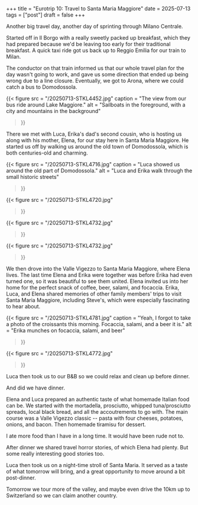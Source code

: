 +++
title = "Eurotrip 10: Travel to Santa Maria Maggiore"
date = 2025-07-13
tags = ["post"]
draft = false
+++

Another big travel day, another day of sprinting through Milano Centrale. 

Started off in Il Borgo with a really sweetly packed up breakfast, which they had prepared because we'd be leaving too early for their traditional breakfast. A quick taxi ride got us back up to Reggio Emilia for our train to Milan. 

The conductor on that train informed us that our whole travel plan for the day wasn't going to work, and gave us some direction that ended up being wrong due to a line closure. Eventually, we got to Arona, where we could catch a bus to Domodossola. 

{{< 
    figure src = "/20250713-STKL4452.jpg" 
    caption = "The view from our bus ride around Lake Maggiore." 
    alt = "Sailboats in the foreground, with a city and mountains in the background"
>}}


There we met with Luca, Erika's dad's second cousin, who is hosting us along with his mother, Elena, for our stay here in Santa Maria Maggiore. He started us off by walking us around the old town of Domodossola, which is both centuries-old and charming. 

{{< 
    figure src = "/20250713-STKL4716.jpg" 
    caption = "Luca showed us around the old part of Domodossola." 
    alt = "Luca and Erika walk through the small historic streets"
>}}

{{< 
    figure src = "/20250713-STKL4720.jpg" 
>}}

{{< 
    figure src = "/20250713-STKL4732.jpg" 
>}}

{{< 
    figure src = "/20250713-STKL4732.jpg" 
>}}

We then drove into the Valle Vigezzo to Santa Maria Maggiore, where Elena lives. The last time Elena and Erika were together was before Erika had even turned one, so it was beautiful to see them united. Elena invited us into her home for the perfect snack of coffee, beer, salami, and focaccia. Erika, Luca, and Elena shared memories of other family members' trips to visit Santa Maria Maggiore, including Steve's, which were especially fascinating to hear about. 

{{< 
    figure src = "/20250713-STKL4781.jpg" 
    caption = "Yeah, I forgot to take a photo of the croissants this morning. Focaccia, salami, and a beer it is." 
    alt = "Erika munches on focaccia, salami, and beer"
>}}

{{< 
    figure src = "/20250713-STKL4772.jpg" 
>}}

Luca then took us to our B&B so we could relax and clean up before dinner.

And did we have dinner. 

Elena and Luca prepared an authentic taste of what homemade Italian food can be. We started with the mortadella, prosciutto, whipped tuna/prosciutto spreads, local black bread, and all the accoutrements to go with. The main course was a Valle Vigezzo classic -- pasta with four cheeses, potatoes, onions, and bacon. Then homemade tiramisu for dessert. 

I ate more food than I have in a long time. It would have been rude not to. 

After dinner we shared travel horror stories, of which Elena had plenty. But some really interesting good stories too. 

Luca then took us on a night-time stroll of Santa Maria. It served as a taste of what tomorrow will bring, and a great opportunity to move around a bit post-dinner.

Tomorrow we tour more of the valley, and maybe even drive the 10km up to Switzerland so we can claim another country. 

